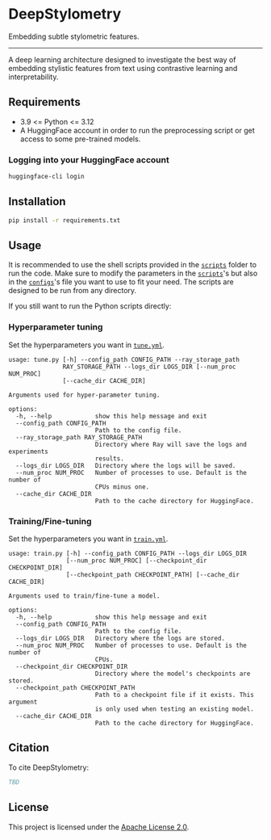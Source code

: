 # DeepStylometry

Embedding subtle stylometric features.

---

A deep learning architecture designed to investigate the best way of embedding
stylistic features from text using contrastive learning and interpretability.

## Requirements

- 3.9 <= Python <= 3.12
- A HuggingFace account in order to run the preprocessing script or get access to some pre-trained models.

### Logging into your HuggingFace account

```bash
huggingface-cli login
```

## Installation

```bash
pip install -r requirements.txt
```

## Usage

It is recommended to use the shell scripts provided in the [`scripts`](./scripts) folder to run the code.
Make sure to modify the parameters in the [`scripts`](./scripts)'s but also in the [`configs`](./configs)'s file you want to use to fit your need.
The scripts are designed to be run from any directory.

If you still want to run the Python scripts directly:

### Hyperparameter tuning

Set the hyperparameters you want in [`tune.yml`](./configs/tune.yml).

```
usage: tune.py [-h] --config_path CONFIG_PATH --ray_storage_path
               RAY_STORAGE_PATH --logs_dir LOGS_DIR [--num_proc NUM_PROC]
               [--cache_dir CACHE_DIR]

Arguments used for hyper-parameter tuning.

options:
  -h, --help            show this help message and exit
  --config_path CONFIG_PATH
                        Path to the config file.
  --ray_storage_path RAY_STORAGE_PATH
                        Directory where Ray will save the logs and experiments
                        results.
  --logs_dir LOGS_DIR   Directory where the logs will be saved.
  --num_proc NUM_PROC   Number of processes to use. Default is the number of
                        CPUs minus one.
  --cache_dir CACHE_DIR
                        Path to the cache directory for HuggingFace.
```

### Training/Fine-tuning

Set the hyperparameters you want in [`train.yml`](./configs/train.yml).

```
usage: train.py [-h] --config_path CONFIG_PATH --logs_dir LOGS_DIR
                [--num_proc NUM_PROC] [--checkpoint_dir CHECKPOINT_DIR]
                [--checkpoint_path CHECKPOINT_PATH] [--cache_dir CACHE_DIR]

Arguments used to train/fine-tune a model.

options:
  -h, --help            show this help message and exit
  --config_path CONFIG_PATH
                        Path to the config file.
  --logs_dir LOGS_DIR   Directory where the logs are stored.
  --num_proc NUM_PROC   Number of processes to use. Default is the number of
                        CPUs.
  --checkpoint_dir CHECKPOINT_DIR
                        Directory where the model's checkpoints are stored.
  --checkpoint_path CHECKPOINT_PATH
                        Path to a checkpoint file if it exists. This argument
                        is only used when testing an existing model.
  --cache_dir CACHE_DIR
                        Path to the cache directory for HuggingFace.
```

## Citation

To cite DeepStylometry:

```bib
TBD
```

## License

This project is licensed under the [Apache License 2.0](LICENSE).
